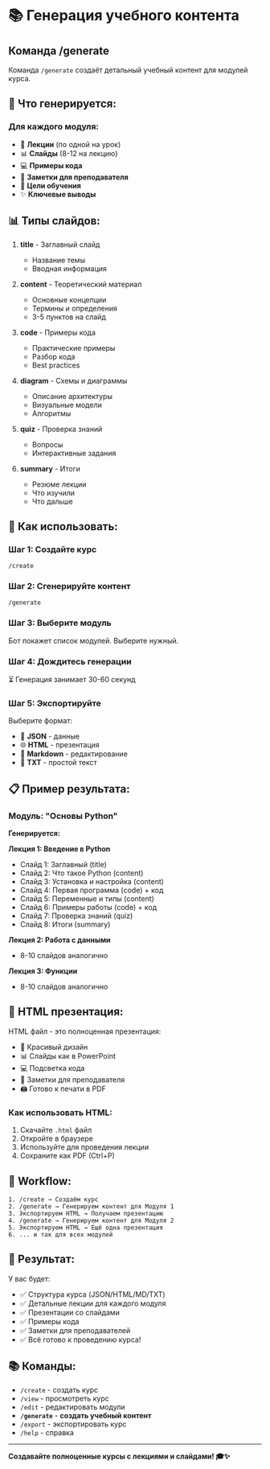 # 📚 Генерация учебного контента

## Команда /generate

Команда `/generate` создаёт детальный учебный контент для модулей курса.

## 🎯 Что генерируется:

### Для каждого модуля:
- 📖 **Лекции** (по одной на урок)
- 📊 **Слайды** (8-12 на лекцию)
- 💻 **Примеры кода**
- 📝 **Заметки для преподавателя**
- 🎯 **Цели обучения**
- ✨ **Ключевые выводы**

## 📊 Типы слайдов:

1. **title** - Заглавный слайд
   - Название темы
   - Вводная информация

2. **content** - Теоретический материал
   - Основные концепции
   - Термины и определения
   - 3-5 пунктов на слайд

3. **code** - Примеры кода
   - Практические примеры
   - Разбор кода
   - Best practices

4. **diagram** - Схемы и диаграммы
   - Описание архитектуры
   - Визуальные модели
   - Алгоритмы

5. **quiz** - Проверка знаний
   - Вопросы
   - Интерактивные задания

6. **summary** - Итоги
   - Резюме лекции
   - Что изучили
   - Что дальше

## 🚀 Как использовать:

### Шаг 1: Создайте курс
```
/create
```

### Шаг 2: Сгенерируйте контент
```
/generate
```

### Шаг 3: Выберите модуль
Бот покажет список модулей. Выберите нужный.

### Шаг 4: Дождитесь генерации
⏳ Генерация занимает 30-60 секунд

### Шаг 5: Экспортируйте
Выберите формат:
- 📄 **JSON** - данные
- 🌐 **HTML** - презентация
- 📝 **Markdown** - редактирование
- 📃 **TXT** - простой текст

## 📋 Пример результата:

### Модуль: "Основы Python"
**Генерируется:**

**Лекция 1: Введение в Python**
- Слайд 1: Заглавный (title)
- Слайд 2: Что такое Python (content)
- Слайд 3: Установка и настройка (content)
- Слайд 4: Первая программа (code) + код
- Слайд 5: Переменные и типы (content)
- Слайд 6: Примеры работы (code) + код
- Слайд 7: Проверка знаний (quiz)
- Слайд 8: Итоги (summary)

**Лекция 2: Работа с данными**
- 8-10 слайдов аналогично

**Лекция 3: Функции**
- 8-10 слайдов аналогично

## 🎨 HTML презентация:

HTML файл - это полноценная презентация:
- 🎨 Красивый дизайн
- 📊 Слайды как в PowerPoint
- 💻 Подсветка кода
- 📝 Заметки для преподавателя
- 🖨️ Готово к печати в PDF

### Как использовать HTML:
1. Скачайте `.html` файл
2. Откройте в браузере
3. Используйте для проведения лекции
4. Сохраните как PDF (Ctrl+P)

## 📱 Workflow:

```
1. /create → Создаём курс
2. /generate → Генерируем контент для Модуля 1
3. Экспортируем HTML → Получаем презентацию
4. /generate → Генерируем контент для Модуля 2
5. Экспортируем HTML → Ещё одна презентация
6. ... и так для всех модулей
```

## 🎯 Результат:

У вас будет:
- ✅ Структура курса (JSON/HTML/MD/TXT)
- ✅ Детальные лекции для каждого модуля
- ✅ Презентации со слайдами
- ✅ Примеры кода
- ✅ Заметки для преподавателей
- ✅ Всё готово к проведению курса!

## 📚 Команды:

- `/create` - создать курс
- `/view` - просмотреть курс
- `/edit` - редактировать модули
- **`/generate`** - **создать учебный контент**
- `/export` - экспортировать курс
- `/help` - справка

---

**Создавайте полноценные курсы с лекциями и слайдами! 🎓✨**
